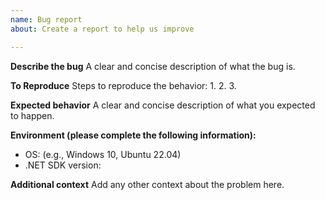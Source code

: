 ```yaml
---
name: Bug report
about: Create a report to help us improve

---
```


**Describe the bug**
A clear and concise description of what the bug is.

**To Reproduce**
Steps to reproduce the behavior:
1. 
2. 
3. 

**Expected behavior**
A clear and concise description of what you expected to happen.

**Environment (please complete the following information):**
- OS: (e.g., Windows 10, Ubuntu 22.04)
- .NET SDK version:

**Additional context**
Add any other context about the problem here.
